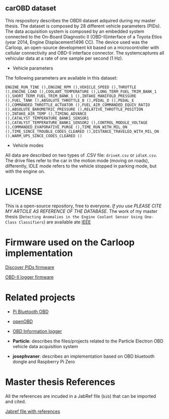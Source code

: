 ## carOBD dataset

This respository describes the OBDII dataset adquired during my master thesis. The dataset is composed by 28 different vehicle parameters (PIDs). The data acquisition system is composed by an embedded system connected to the On-Board Diagnostic II (OBD-II)interface of a Toyota Etios (year 2014, Engine Displacement1496 CC). The device used was the Carloop, an open-source development kit based on a microcontroller with cellular connectivity and OBD-II interface connector. The systemcaptures all vehicular data at a rate of one sample per second (1 Hz).

- Vehicle parameters

The following parameters are available in this dataset:

`ENGINE_RUN_TINE (),ENGINE_RPM (),VEHICLE_SPEED (),THROTTLE (),ENGINE_LOAD (),COOLANT_TEMPERATURE (),LONG_TERM_FUEL_TRIM_BANK_1 (),SHORT_TERM_FUEL_TRIM_BANK_1 (),INTAKE_MANIFOLD_PRESSURE (),FUEL_TANK (),ABSOLUTE_THROTTLE_B (),PEDAL_D (),PEDAL_E (),COMMANDED_THROTTLE_ACTUATOR (),FUEL_AIR_COMMANDED_EQUIV_RATIO (),ABSOLUTE_BAROMETRIC_PRESSURE (),RELATIVE_THROTTLE_POSITION (),INTAKE_AIR_TEMP (),TIMING_ADVANCE (),CATALYST_TEMPERATURE_BANK1_SENSOR1 (),CATALYST_TEMPERATURE_BANK1_SENSOR2 (),CONTROL_MODULE_VOLTAGE (),COMMANDED_EVAPORATIVE_PURGE (),TIME_RUN_WITH_MIL_ON (),TIME_SINCE_TROUBLE_CODES_CLEARED (),DISTANCE_TRAVELED_WITH_MIL_ON (),WARM_UPS_SINCE_CODES_CLEARED ()`

- Vehicle modes

All data are described on two types of .CSV file: `driveX.csv` or  `idleX.csv`. The drive files refer to the car in the motion mode (moving on roads), differently, IDLE mode refers to the vehicle stopped in parking mode, but with the engine on. 

# LICENSE

This is a open-source repository, free to everyone. *If you use PLEASE CITE MY ARTCILE AS REFERENCE OF THE DATABASE*. The work of my master thesis (`Detecting Anomalies in the Engine Coolant Sensor Using One-Class Classifiers`) are available ate [IEEE](https://ieeexplore.ieee.org/abstract/document/8891367)

# Firmware used on the Carloop implementation 

[Discover PIDs firmware](https://github.com/eron93br/carOBD/blob/master/firmware/discover-pids.ino)

[OBD-II logger firmware](https://github.com/eron93br/carOBD/blob/master/firmware/obd-logger.ino)

# Related projects

- [Pi Bluetooth OBD](https://github.com/eron93br/pi-bluetooth-obd)

- [openOBD](https://github.com/isand3r/openOBD)

- [OBD Information logger](https://github.com/eron93br/carOBD/tree/master/josephvaner)

- **Particle**: describes the files/projects related to the Particle Electron OBD vehicle data acquisition system
- **josephvaner**: describes an implementation based on OBD bluetooth dongle and Raspberry Pi Zero

# Master thesis References 

All the references are incuded in a JabRef file (`bib`) that can be imported and cited. 

[Jabref file with references](https://github.com/eron93br/carOBD/blob/master/jabref/mapeamento.bib)


